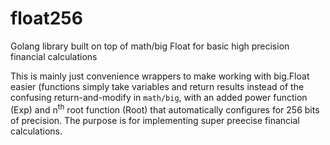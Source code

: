 # float256
Golang library built on top of math/big Float for basic high precision financial calculations

This is mainly just convenience wrappers to make working with big.Float easier (functions simply take variables and return results instead of the confusing return-and-modify in `math/big`, with an added power function (Exp) and n<sup>th</sup> root function (Root) that automatically configures for 256 bits of precision. The purpose is for implementing super preecise financial calculations.
